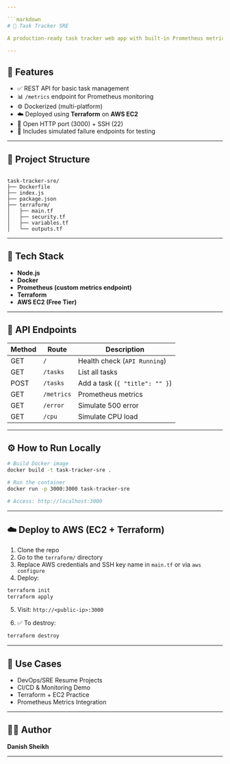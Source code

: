 ```yaml
---

```markdown
# 🧩 Task Tracker SRE

A production-ready task tracker web app with built-in Prometheus metrics, Dockerized for deployment on AWS EC2 using Terraform. Ideal for showcasing DevOps and SRE skills with real infrastructure automation.

---
```


## 🚀 Features

- ✅ REST API for basic task management
- 📊 `/metrics` endpoint for Prometheus monitoring
- ⚙️ Dockerized (multi-platform)
- ☁️ Deployed using **Terraform** on **AWS EC2**
- 🔐 Open HTTP port (3000) + SSH (22)
- 🧪 Includes simulated failure endpoints for testing

---

## 📁 Project Structure

```

task-tracker-sre/
├── Dockerfile
├── index.js
├── package.json
├── terraform/
│   ├── main.tf
│   ├── security.tf
│   ├── variables.tf
│   └── outputs.tf

````

---

## 🔧 Tech Stack

- **Node.js**
- **Docker**
- **Prometheus (custom metrics endpoint)**
- **Terraform**
- **AWS EC2 (Free Tier)**

---

## 🧪 API Endpoints

| Method | Route        | Description                    |
|--------|--------------|--------------------------------|
| GET    | `/`          | Health check (`API Running`)   |
| GET    | `/tasks`     | List all tasks                 |
| POST   | `/tasks`     | Add a task (`{ "title": "" }`) |
| GET    | `/metrics`   | Prometheus metrics             |
| GET    | `/error`     | Simulate 500 error             |
| GET    | `/cpu`       | Simulate CPU load              |

---

## ⚙️ How to Run Locally

```bash
# Build Docker image
docker build -t task-tracker-sre .

# Run the container
docker run -p 3000:3000 task-tracker-sre

# Access: http://localhost:3000
````

---

## ☁️ Deploy to AWS (EC2 + Terraform)

1. Clone the repo
2. Go to the `terraform/` directory
3. Replace AWS credentials and SSH key name in `main.tf` or via `aws configure`
4. Deploy:

```bash
terraform init
terraform apply
```

5. Visit: `http://<public-ip>:3000`

6. ✅ To destroy:

```bash
terraform destroy
```

---

## 📌 Use Cases

* DevOps/SRE Resume Projects
* CI/CD & Monitoring Demo
* Terraform + EC2 Practice
* Prometheus Metrics Integration

---

## 👨‍💻 Author

**Danish Sheikh**

---

